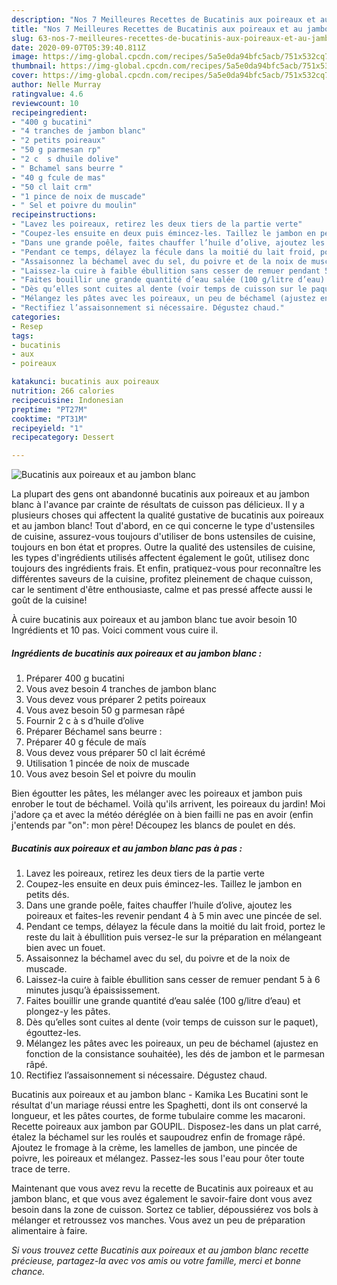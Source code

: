```yaml
---
description: "Nos 7 Meilleures Recettes de Bucatinis aux poireaux et au jambon blanc"
title: "Nos 7 Meilleures Recettes de Bucatinis aux poireaux et au jambon blanc"
slug: 63-nos-7-meilleures-recettes-de-bucatinis-aux-poireaux-et-au-jambon-blanc
date: 2020-09-07T05:39:40.811Z
image: https://img-global.cpcdn.com/recipes/5a5e0da94bfc5acb/751x532cq70/bucatinis-aux-poireaux-et-au-jambon-blanc-photo-principale-de-la-recette.jpg
thumbnail: https://img-global.cpcdn.com/recipes/5a5e0da94bfc5acb/751x532cq70/bucatinis-aux-poireaux-et-au-jambon-blanc-photo-principale-de-la-recette.jpg
cover: https://img-global.cpcdn.com/recipes/5a5e0da94bfc5acb/751x532cq70/bucatinis-aux-poireaux-et-au-jambon-blanc-photo-principale-de-la-recette.jpg
author: Nelle Murray
ratingvalue: 4.6
reviewcount: 10
recipeingredient:
- "400 g bucatini"
- "4 tranches de jambon blanc"
- "2 petits poireaux"
- "50 g parmesan rp"
- "2 c  s dhuile dolive"
- " Bchamel sans beurre "
- "40 g fcule de mas"
- "50 cl lait crm"
- "1 pince de noix de muscade"
- " Sel et poivre du moulin"
recipeinstructions:
- "Lavez les poireaux, retirez les deux tiers de la partie verte"
- "Coupez-les ensuite en deux puis émincez-les. Taillez le jambon en petits dés."
- "Dans une grande poêle, faites chauffer l’huile d’olive, ajoutez les poireaux et faites-les revenir pendant 4 à 5 min avec une pincée de sel."
- "Pendant ce temps, délayez la fécule dans la moitié du lait froid, portez le reste du lait à ébullition puis versez-le sur la préparation en mélangeant bien avec un fouet."
- "Assaisonnez la béchamel avec du sel, du poivre et de la noix de muscade."
- "Laissez-la cuire à faible ébullition sans cesser de remuer pendant 5 à 6 minutes jusqu’à épaississement."
- "Faites bouillir une grande quantité d’eau salée (100 g/litre d’eau) et plongez-y les pâtes."
- "Dès qu’elles sont cuites al dente (voir temps de cuisson sur le paquet), égouttez-les."
- "Mélangez les pâtes avec les poireaux, un peu de béchamel (ajustez en fonction de la consistance souhaitée), les dés de jambon et le parmesan râpé."
- "Rectifiez l’assaisonnement si nécessaire. Dégustez chaud."
categories:
- Resep
tags:
- bucatinis
- aux
- poireaux

katakunci: bucatinis aux poireaux 
nutrition: 266 calories
recipecuisine: Indonesian
preptime: "PT27M"
cooktime: "PT31M"
recipeyield: "1"
recipecategory: Dessert

---
```



![Bucatinis aux poireaux et au jambon blanc](https://img-global.cpcdn.com/recipes/5a5e0da94bfc5acb/751x532cq70/bucatinis-aux-poireaux-et-au-jambon-blanc-photo-principale-de-la-recette.jpg)

La plupart des gens ont abandonné bucatinis aux poireaux et au jambon blanc à l'avance par crainte de résultats de cuisson pas délicieux. Il y a plusieurs choses qui affectent la qualité gustative de bucatinis aux poireaux et au jambon blanc! Tout d'abord, en ce qui concerne le type d'ustensiles de cuisine, assurez-vous toujours d'utiliser de bons ustensiles de cuisine, toujours en bon état et propres. Outre la qualité des ustensiles de cuisine, les types d'ingrédients utilisés affectent également le goût, utilisez donc toujours des ingrédients frais. Et enfin, pratiquez-vous pour reconnaître les différentes saveurs de la cuisine, profitez pleinement de chaque cuisson, car le sentiment d'être enthousiaste, calme et pas pressé affecte aussi le goût de la cuisine!

<!--inarticleads1-->

À cuire bucatinis aux poireaux et au jambon blanc tue avoir besoin 10 Ingrédients et 10 pas. Voici comment vous cuire il.

##### Ingrédients de bucatinis aux poireaux et au jambon blanc :

1. Préparer 400 g bucatini
1. Vous avez besoin 4 tranches de jambon blanc
1. Vous devez vous préparer 2 petits poireaux
1. Vous avez besoin 50 g parmesan râpé
1. Fournir 2 c à s d’huile d’olive
1. Préparer  Béchamel sans beurre :
1. Préparer 40 g fécule de maïs
1. Vous devez vous préparer 50 cl lait écrémé
1. Utilisation 1 pincée de noix de muscade
1. Vous avez besoin  Sel et poivre du moulin


Bien égoutter les pâtes, les mélanger avec les poireaux et jambon puis enrober le tout de béchamel. Voilà qu&#39;ils arrivent, les poireaux du jardin! Moi j&#39;adore ça et avec la météo déréglée on à bien failli ne pas en avoir (enfin j&#39;entends par &#34;on&#34;: mon père! Découpez les blancs de poulet en dés. 

<!--inarticleads2-->

##### Bucatinis aux poireaux et au jambon blanc pas à pas :

1. Lavez les poireaux, retirez les deux tiers de la partie verte
1. Coupez-les ensuite en deux puis émincez-les. Taillez le jambon en petits dés.
1. Dans une grande poêle, faites chauffer l’huile d’olive, ajoutez les poireaux et faites-les revenir pendant 4 à 5 min avec une pincée de sel.
1. Pendant ce temps, délayez la fécule dans la moitié du lait froid, portez le reste du lait à ébullition puis versez-le sur la préparation en mélangeant bien avec un fouet.
1. Assaisonnez la béchamel avec du sel, du poivre et de la noix de muscade.
1. Laissez-la cuire à faible ébullition sans cesser de remuer pendant 5 à 6 minutes jusqu’à épaississement.
1. Faites bouillir une grande quantité d’eau salée (100 g/litre d’eau) et plongez-y les pâtes.
1. Dès qu’elles sont cuites al dente (voir temps de cuisson sur le paquet), égouttez-les.
1. Mélangez les pâtes avec les poireaux, un peu de béchamel (ajustez en fonction de la consistance souhaitée), les dés de jambon et le parmesan râpé.
1. Rectifiez l’assaisonnement si nécessaire. Dégustez chaud.


Bucatinis aux poireaux et au jambon blanc - Kamika Les Bucatini sont le résultat d&#39;un mariage réussi entre les Spaghetti, dont ils ont conservé la longueur, et les pâtes courtes, de forme tubulaire comme les macaroni. Recette poireaux aux jambon par GOUPIL. Disposez-les dans un plat carré, étalez la béchamel sur les roulés et saupoudrez enfin de fromage râpé. Ajoutez le fromage à la crème, les lamelles de jambon, une pincée de poivre, les poireaux et mélangez. Passez-les sous l&#39;eau pour ôter toute trace de terre. 

<!--inarticleads1-->

<p>
Maintenant que vous avez revu la recette de Bucatinis aux poireaux et au jambon blanc, et que vous avez également le savoir-faire dont vous avez besoin dans la zone de cuisson. Sortez ce tablier, dépoussiérez vos bols à mélanger et retroussez vos manches. Vous avez un peu de préparation alimentaire à faire.
</p>

<p>
<i>Si vous trouvez cette Bucatinis aux poireaux et au jambon blanc recette précieuse, partagez-la avec vos amis ou votre famille, merci et bonne chance.</i>
</p>
